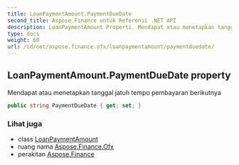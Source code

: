 ```yaml
---
title: LoanPaymentAmount.PaymentDueDate
second_title: Aspose.Finance untuk Referensi .NET API
description: LoanPaymentAmount Properti. Mendapat atau menetapkan tanggal jatuh tempo pembayaran berikutnya
type: docs
weight: 60
url: /id/net/aspose.finance.ofx/loanpaymentamount/paymentduedate/
---
```

## LoanPaymentAmount.PaymentDueDate property

Mendapat atau menetapkan tanggal jatuh tempo pembayaran berikutnya

```csharp
public string PaymentDueDate { get; set; }
```

### Lihat juga

* class [LoanPaymentAmount](../)
* ruang nama [Aspose.Finance.Ofx](../../loanpaymentamount/)
* perakitan [Aspose.Finance](../../../)


